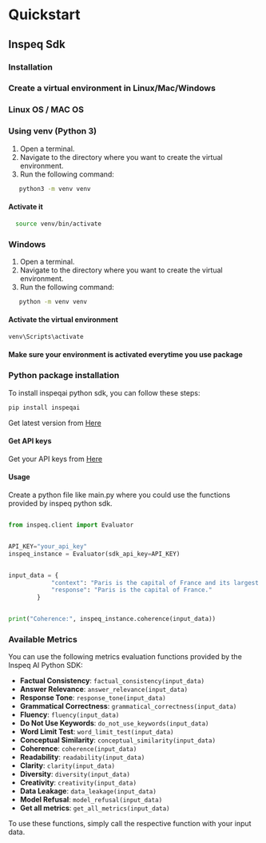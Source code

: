 # Quickstart

## Inspeq Sdk

### Installation

### Create a virtual environment in Linux/Mac/Windows

### Linux OS / MAC OS
### Using venv (Python 3)

1. Open a terminal.
2. Navigate to the directory where you want to create the virtual environment.
3. Run the following command:

```bash
   python3 -m venv venv
```

#### Activate it

```bash
  source venv/bin/activate
```

### Windows

1. Open a terminal.
2. Navigate to the directory where you want to create the virtual environment.
3. Run the following command:

```bash
   python -m venv venv
```

#### Activate the virtual environment

```bash
venv\Scripts\activate
```

#### Make sure your environment is activated everytime you use package

### Python package installation

To install inspeqai python sdk, you can follow these steps:

```bash
pip install inspeqai
```

Get latest version from [Here](https://pypi.org/project/inspeqai/)

#### Get API keys

Get your API keys from [Here](https://app.inspeq.ai/)

#### Usage

Create a python file like main.py where you could use the functions provided by inspeq python sdk.

```python

from inspeq.client import Evaluator


API_KEY="your_api_key"
inspeq_instance = Evaluator(sdk_api_key=API_KEY)


input_data = {
            "context": "Paris is the capital of France and its largest city.",
            "response": "Paris is the capital of France."
        }


print("Coherence:", inspeq_instance.coherence(input_data))


```

### Available Metrics 

You can use the following metrics evaluation functions provided by the Inspeq AI Python SDK:

- **Factual Consistency**: `factual_consistency(input_data)`
- **Answer Relevance**: `answer_relevance(input_data)`
- **Response Tone**: `response_tone(input_data)`
- **Grammatical Correctness**: `grammatical_correctness(input_data)`
- **Fluency**: `fluency(input_data)`
- **Do Not Use Keywords**: `do_not_use_keywords(input_data)`
- **Word Limit Test**: `word_limit_test(input_data)`
- **Conceptual Similarity**: `conceptual_similarity(input_data)`
- **Coherence**: `coherence(input_data)`
- **Readability**: `readability(input_data)`
- **Clarity**: `clarity(input_data)`
- **Diversity**: `diversity(input_data)`
- **Creativity**: `creativity(input_data)`
- **Data Leakage**: `data_leakage(input_data)`
- **Model Refusal**: `model_refusal(input_data)`
- **Get all metrics**: `get_all_metrics(input_data)`

To use these functions, simply call the respective function with your input data.


